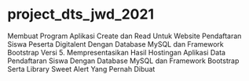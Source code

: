 # project_dts_jwd_2021
Membuat Program Aplikasi Create dan Read Untuk Website Pendaftaran Siswa Peserta Digitalent Dengan Database MySQL dan Framework Bootstrap Versi 5. Mempresentasikan Hasil Hostingan Aplikasi Data Pendaftaran Siswa Dengan Database MySQL dan Framework Bootstrap Serta Library Sweet Alert Yang Pernah Dibuat
